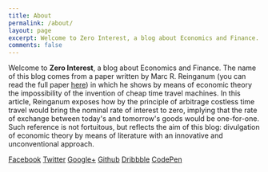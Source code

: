 ```yaml
---
title: About
permalink: /about/
layout: page
excerpt: Welcome to Zero Interest, a blog about Economics and Finance.
comments: false
---
```


Welcome to **Zero Interest**, a blog about Economics and Finance. The name of this blog comes from a paper written by Marc R. Reinganum (you can read the full paper [here](https://jpm.pm-research.com/content/13/1/10)) in which he shows by means of economic theory the impossibility of the invention of cheap time travel machines. In this article, Reinganum exposes how by the principle of arbitrage costless time travel would bring the nominal rate of interest to zero, implying that the rate of exchange between today's and tomorrow's goods would be one-for-one.
Such reference is not fortuitous, but reflects the aim of this blog: divulgation of economic theory by means of literature with an innovative and unconventional approach.

<div class = "socialContainer">
  <a class = "socialLink" href="#"><span>Facebook</span></a>
  <a class = "socialLink" href="#"><span>Twitter</span></a>
  <a class = "socialLink" href="#"><span>Google+</span></a>
  <a class = "socialLink" href="#"><span>Github</span></a>
  <a class = "socialLink" href="#"><span>Dribbble</span></a>
  <a class = "socialLink" href="#"><span>CodePen</span></a>
</div>
